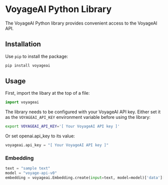 # VoyageAI Python Library
The VoyageAI Python library provides convenient access to the VoyageAI API.

## Installation
Use `pip` to install the package:
```bash
pip install voyageai
```

## Usage
First, import the libary at the top of a file:
```python
import voyageai
```
The library needs to be configured with your VoyageAI API key. Either set it as the `VOYAGEAI_API_KEY` environment variable before using the library:
```bash
export VOYAGEAI_API_KEY='[ Your VoyageAI API key ]'
```
Or set openai.api_key to its value:
```python
voyageai.api_key = "[ Your VoyageAI API key ]"
```

### Embedding
```python
text = "sample text"
model = "voyage-api-v0"
embedding = voyageai.Embedding.create(input=text, model=model)['data'][0]['embedding']
```
